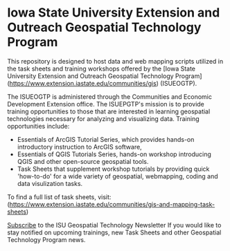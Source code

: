 Iowa State University Extension and Outreach Geospatial Technology Program
=============

This repository is designed to host data and web mapping scripts utilized in the task sheets and training workshops offered by the [Iowa State University Extension and Outreach Geospatial Technology Program] (https://www.extension.iastate.edu/communities/gis) (ISUEOGTP).

The ISUEOGTP is administered through the Communities and Economic Development Extension office. The ISUEPGTP's mission is to provide training opportunities to those that are interested in learning geospatial technologies necessary for analyzing and visualizing data. Training opportunities include:
- Essentials of ArcGIS Tutorial Series, which provides hands-on introductory instruction to ArcGIS software, 
- Essentials of QGIS Tutorials Series, hands-on workshop introducing QGIS and other open-source geospatial tools.
- Task Sheets that supplement workshop tutorials by providing quick 'how-to-do' for a wide variety of geospatial, webmapping, coding and data visulization tasks.

To find a full list of task sheets, visit: (https://www.extension.iastate.edu/communities/gis-and-mapping-task-sheets)

[Subscribe](http://www.extension.iastate.edu/communities/GIS/subscribe) to the ISU Geospatial Technology Newsletter If you would like to stay notified on upcoming trainings, new Task Sheets and other Geospatial Technology Program news.
